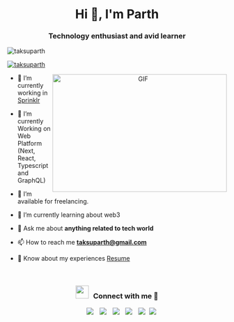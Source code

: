 <h1 align="center">Hi 👋, I'm Parth</h1>
<h3 align="center">Technology enthusiast and avid learner</h3>

<p align="left"> <img src="https://komarev.com/ghpvc/?username=taksuparth&label=Profile%20views&color=0e75b6&style=flat" alt="taksuparth" /> </p>

<p align="left"> <a href="https://twitter.com/taksuparth" target="blank"><img src="https://img.shields.io/twitter/follow/taksuparth?logo=twitter&style=for-the-badge" alt="taksuparth" /></a> </p>

<a target="_blank" align="center">
  <img align="right" height="270" width="400" alt="GIF" src="https://media.giphy.com/media/SWoSkN6DxTszqIKEqv/giphy.gif">
</a>

- 🔭 I’m currently working in <a href="https://www.sprinklr.com/" target="blank">Sprinklr</a>

- 🌱 I’m currently Working on Web Platform (Next, React, Typescript and GraphQL)

- 🤝 I’m available for freelancing.

- 🌱 I’m currently learning about web3

- 💬 Ask me about **anything related to tech world**

- 📫 How to reach me **taksuparth@gmail.com**

- 📄 Know about my experiences <a href="https://github.com/taksuparth/taksuparth/blob/main/Parth%20CV.pdf" target="blank">Resume</a>
<br/>
<h3 align="center"> <img src="https://media.giphy.com/media/iY8CRBdQXODJSCERIr/giphy.gif" width="30" height="30" style="margin-right: 10px;">Connect with me 🤝 </h3>

<p align="center">

 <div align="center"  class="icons-social" style="margin-left: 10px;">
        <a style="margin-left: 10px;"  target="_blank" href="https://www.linkedin.com/in/parth-shah-ba029311a/">
			<img src="https://img.icons8.com/doodle/40/000000/linkedin--v2.png"></a>
        <a style="margin-left: 10px;" target="_blank" href="https://github.com/taksuparth">
		<img src="https://img.icons8.com/doodle/40/000000/github--v1.png"></a>
		<a style="margin-left: 10px;" target="_blank" href="https://stackoverflow.com/users/6137328/parth-shah?tab=profile">
				<img src="https://img.icons8.com/external-tal-revivo-color-tal-revivo/40/000000/external-stack-overflow-is-a-question-and-answer-site-for-professional-logo-color-tal-revivo.png"></a>
	   <a style="margin-left: 10px;" target="_blank" href="https://www.instagram.com/taksuparth1/">
			<img src="https://img.icons8.com/doodle/40/000000/instagram-new--v2.png"></a>
		<a style="margin-left: 10px;" target="_blank" href="https://twitter.com/taksuparth">
			<img src="https://img.icons8.com/doodle/1x/twitter-squared--v2.png" ></a>
		<a style="margin-left: 5px;" target="_blank" href="https://github.com/taksuparth/taksuparth/blob/main/Parth%20CV.pdf">
					<img src="https://img.icons8.com/plasticine/0.5x/resume.png" ></a>
      </div>

</p>
